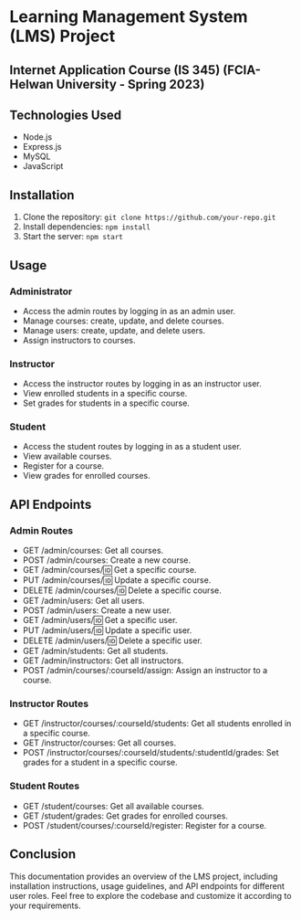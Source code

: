 # Learning Management System (LMS) Project 

## Internet Application Course (IS 345) (FCIA-Helwan University - Spring 2023)

## Technologies Used
- Node.js
- Express.js
- MySQL
- JavaScript

## Installation
1. Clone the repository: `git clone https://github.com/your-repo.git`
2. Install dependencies: `npm install`
5. Start the server: `npm start`

## Usage

### Administrator
- Access the admin routes by logging in as an admin user.
- Manage courses: create, update, and delete courses.
- Manage users: create, update, and delete users.
- Assign instructors to courses.

### Instructor
- Access the instructor routes by logging in as an instructor user.
- View enrolled students in a specific course.
- Set grades for students in a specific course.

### Student
- Access the student routes by logging in as a student user.
- View available courses.
- Register for a course.
- View grades for enrolled courses.

## API Endpoints
### Admin Routes
- GET /admin/courses: Get all courses.
- POST /admin/courses: Create a new course.
- GET /admin/courses/:id: Get a specific course.
- PUT /admin/courses/:id: Update a specific course.
- DELETE /admin/courses/:id: Delete a specific course.
- GET /admin/users: Get all users.
- POST /admin/users: Create a new user.
- GET /admin/users/:id: Get a specific user.
- PUT /admin/users/:id: Update a specific user.
- DELETE /admin/users/:id: Delete a specific user.
- GET /admin/students: Get all students.
- GET /admin/instructors: Get all instructors.
- POST /admin/courses/:courseId/assign: Assign an instructor to a course.

### Instructor Routes
- GET /instructor/courses/:courseId/students: Get all students enrolled in a specific course.
- GET /instructor/courses: Get all courses.
- POST /instructor/courses/:courseId/students/:studentId/grades: Set grades for a student in a specific course.

### Student Routes
- GET /student/courses: Get all available courses.
- GET /student/grades: Get grades for enrolled courses.
- POST /student/courses/:courseId/register: Register for a course.

## Conclusion
This documentation provides an overview of the LMS project, including installation instructions, usage guidelines, and API endpoints for different user roles. Feel free to explore the codebase and customize it according to your requirements.
